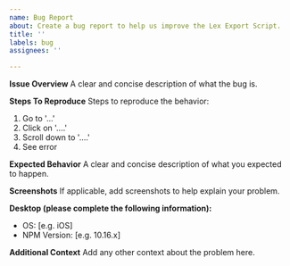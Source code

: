 ```yaml
---
name: Bug Report
about: Create a bug report to help us improve the Lex Export Script.
title: ''
labels: bug
assignees: ''

---
```


**Issue Overview**
A clear and concise description of what the bug is.

**Steps To Reproduce**
Steps to reproduce the behavior:
1. Go to '...'
2. Click on '....'
3. Scroll down to '....'
4. See error

**Expected Behavior**
A clear and concise description of what you expected to happen.

**Screenshots**
If applicable, add screenshots to help explain your problem.

**Desktop (please complete the following information):**
 - OS: [e.g. iOS]
 - NPM Version: [e.g. 10.16.x]

**Additional Context**
Add any other context about the problem here.
